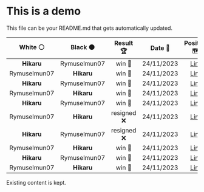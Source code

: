 # This is a demo

This file can be your README.md that gets automatically updated.

<!--START_SECTION:chessStats-->
<!-- Automatically generated with https://github.com/Balastrong/chess-stats-action -->

| White ⚪ | Black ⚫ | Result 🏆 | Date 📅 | Position 🗺️ |
|:---:|:---:|:---:|:---:|:---:|
| **Hikaru** | Rymuselmun07 | win 🥇 | 24/11/2023 | <a href="http://www.ee.unb.ca/cgi-bin/tervo/fen.pl?select=8/p2p1kp1/5bQp/1p5P/3P4/2P5/PP3PPq/3KR3 b - -">Link</a> |
| Rymuselmun07 | **Hikaru** | win 🥇 | 24/11/2023 | <a href="http://www.ee.unb.ca/cgi-bin/tervo/fen.pl?select=8/6k1/3R4/4Nn2/5P2/4K2P/r7/8 w - -">Link</a> |
| **Hikaru** | Rymuselmun07 | win 🥇 | 24/11/2023 | <a href="http://www.ee.unb.ca/cgi-bin/tervo/fen.pl?select=8/5k2/4R3/3p3p/3N4/2r1PPK1/8/8 b - -">Link</a> |
| Rymuselmun07 | **Hikaru** | win 🥇 | 24/11/2023 | <a href="http://www.ee.unb.ca/cgi-bin/tervo/fen.pl?select=8/3krQK1/8/8/8/8/p7/R7 w - -">Link</a> |
| **Hikaru** | Rymuselmun07 | win 🥇 | 24/11/2023 | <a href="http://www.ee.unb.ca/cgi-bin/tervo/fen.pl?select=3B3k/5rpp/pp4p1/2p5/8/8/PP3PPP/4R1K1 b - -">Link</a> |
| Rymuselmun07 | **Hikaru** | resigned ❌ | 24/11/2023 | <a href="http://www.ee.unb.ca/cgi-bin/tervo/fen.pl?select=8/7P/4k3/8/8/5RK1/8/8 b - -">Link</a> |
| **Hikaru** | Rymuselmun07 | resigned ❌ | 24/11/2023 | <a href="http://www.ee.unb.ca/cgi-bin/tervo/fen.pl?select=8/2K5/8/4q3/3k4/8/8/8 w - -">Link</a> |
| Rymuselmun07 | **Hikaru** | win 🥇 | 24/11/2023 | <a href="http://www.ee.unb.ca/cgi-bin/tervo/fen.pl?select=8/p2n3r/1p1kpp1Q/3p2p1/P1qP4/R1PbRP2/5KP1/2B5 w - -">Link</a> |
| **Hikaru** | Rymuselmun07 | win 🥇 | 24/11/2023 | <a href="http://www.ee.unb.ca/cgi-bin/tervo/fen.pl?select=6K1/6P1/4k3/8/8/R7/8/8 b - -">Link</a> |
| Rymuselmun07 | **Hikaru** | win 🥇 | 24/11/2023 | <a href="http://www.ee.unb.ca/cgi-bin/tervo/fen.pl?select=1N6/k4p2/4p1p1/3pP1Pp/1R1P4/2P1n1n1/5r2/7K w - -">Link</a> |

<!--END_SECTION:chessStats-->

Existing content is kept.
